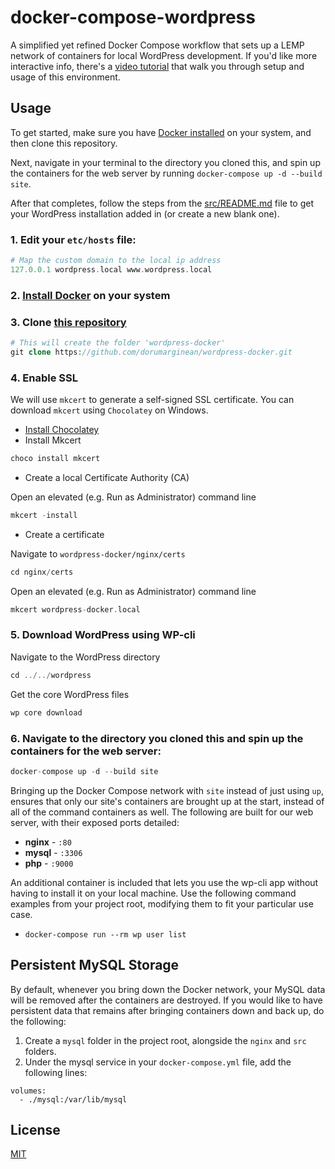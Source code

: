 # docker-compose-wordpress
A simplified yet refined Docker Compose workflow that sets up a LEMP network of containers for local WordPress development. If you'd like more interactive info, there's a [video tutorial](https://www.youtube.com/watch?v=kIqWxjDj4IU) that walk you through setup and usage of this environment.


## Usage

To get started, make sure you have [Docker installed](https://docs.docker.com/docker-for-mac/install/) on your system, and then clone this repository.

Next, navigate in your terminal to the directory you cloned this, and spin up the containers for the web server by running `docker-compose up -d --build site`.

After that completes, follow the steps from the [src/README.md](src/README.md) file to get your WordPress installation added in (or create a new blank one).
### 1. Edit your `etc/hosts` file:
```php
# Map the custom domain to the local ip address
127.0.0.1 wordpress.local www.wordpress.local
```
### 2. [Install Docker](https://docs.docker.com/get-docker/) on your system

### 3. Clone [this repository](https://github.com/dorumarginean/wordpress-docker.git)
```php
# This will create the folder 'wordpress-docker'
git clone https://github.com/dorumarginean/wordpress-docker.git
```
### 4. Enable SSL
We will use `mkcert` to generate a self-signed SSL certificate. You can download `mkcert` using `Chocolatey` on Windows.
- [Install Chocolatey](https://chocolatey.org/install)
- Install Mkcert
```php
choco install mkcert
```
- Create a local Certificate Authority (CA)

Open an elevated (e.g. Run as Administrator) command line
```php
mkcert -install
```
- Create a certificate

Navigate to `wordpress-docker/nginx/certs` 
```php
cd nginx/certs
```
Open an elevated (e.g. Run as Administrator) command line
```php
mkcert wordpress-docker.local
```
### 5. Download WordPress using WP-cli
Navigate to the WordPress directory
```php
cd ../../wordpress
```
Get the core WordPress files
```php
wp core download
```
### 6. Navigate to the directory you cloned this and spin up the containers for the web server:
```php
docker-compose up -d --build site
```



Bringing up the Docker Compose network with `site` instead of just using `up`, ensures that only our site's containers are brought up at the start, instead of all of the command containers as well. The following are built for our web server, with their exposed ports detailed:

- **nginx** - `:80`
- **mysql** - `:3306`
- **php** - `:9000`

An additional container is included that lets you use the wp-cli app without having to install it on your local machine. Use the following command examples from your project root, modifying them to fit your particular use case.

- `docker-compose run --rm wp user list`

## Persistent MySQL Storage

By default, whenever you bring down the Docker network, your MySQL data will be removed after the containers are destroyed. If you would like to have persistent data that remains after bringing containers down and back up, do the following:

1. Create a `mysql` folder in the project root, alongside the `nginx` and `src` folders.
2. Under the mysql service in your `docker-compose.yml` file, add the following lines:

```
volumes:
  - ./mysql:/var/lib/mysql
```

## License
[MIT](https://choosealicense.com/licenses/mit/)

